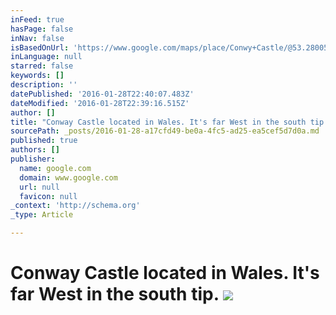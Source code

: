 ```yaml
---
inFeed: true
hasPage: false
inNav: false
isBasedOnUrl: 'https://www.google.com/maps/place/Conwy+Castle/@53.280059,-8.3080406,6z/data=!4m2!3m1!1s0x48651e85d4cd176d:0x4c407a5d3d49f90c'
inLanguage: null
starred: false
keywords: []
description: ''
datePublished: '2016-01-28T22:40:07.483Z'
dateModified: '2016-01-28T22:39:16.515Z'
author: []
title: "Conway Castle located in Wales. It's far West in the south tip.\_"
sourcePath: _posts/2016-01-28-a17cfd49-be0a-4fc5-ad25-ea5cef5d7d0a.md
published: true
authors: []
publisher:
  name: google.com
  domain: www.google.com
  url: null
  favicon: null
_context: 'http://schema.org'
_type: Article

---
```

# Conway Castle located in Wales. It's far West in the south tip. ![](https://lh4.googleusercontent.com/-UE33SQEk7ng/VGxfoqNbPjI/AAAAAAAAAA4/WBH-howC95c/s410-k-no/)